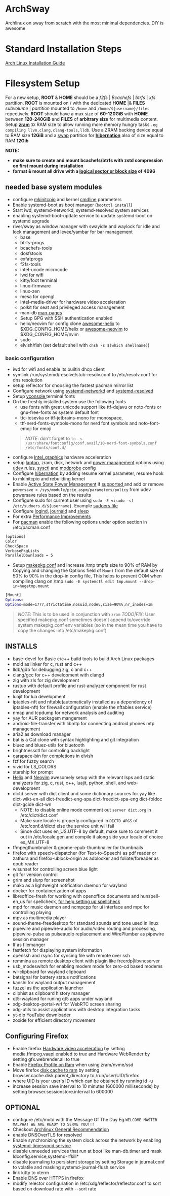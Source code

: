# ArchSway
Archlinux on sway from scratch with the most minimal dependencies. DIY is awesome

# Standard Installation Steps
[Arch Linux Installation Guide](https://wiki.archlinux.org/title/Installation_guide)

# Filesystem Setup
For a new setup, **ROOT** & **HOME** should be a _f2fs_ | _Bcachefs_ | _btrfs_ | _xfs_ partition. **ROOT** is mounted on / with the dedicated **HOME** |& **FILES**
_subvolume_ | _partition_ mounted to `/home` and `/home/${username}/files` repectively. **ROOT** should have a max size of **60-120GiB**
with **HOME** between **120-240GiB** and **FILES** of __arbitrary size__ for multimedia content. Setup [**zram**](https://github.com/Ultra-Code/archsway/blob/master/etc/udev/rules.d/zram.rules) `3X` RAM size to allow running
more memory hungry tasks `.eg compiling llvm,clang,clang-tools,lldb`. Use a ZRAM backing device equal to RAM size **12GiB** and a [swap](https://github.com/Ultra-Code/archsway/blob/master/etc/fstab) partition for [**hibernation**](https://github.com/Ultra-Code/archsway/blob/master/etc/kernel/cmdline) also of size equal to RAM **12Gib**

**NOTE:**
- **make sure to create and mount bcachefs/btrfs with zstd compression on first mount during installation**
- **format & mount all drive with a [logical sector or block size](https://wiki.archlinux.org/title/Advanced_Format) of 4096**

## needed base system modules

- configure [mkinitcpio](https://github.com/Ultra-Code/archsway/blob/master/etc/mkinitcpio.conf.d/compression.conf) and kernel [cmdline](https://github.com/Ultra-Code/archsway/blob/master/etc/kernel/cmdline) parameters
- Enable systemd-boot as boot manager (`bootctl install`)
- Start iwd, systemd-networkd, systemd-resolved system services
- enabling systemd-boot-update service to update systemd-boot on systemd upgrade
- river/sway as window manager with swayidle and waylock for idle and lock management and levee/yambar for bar management
    - base
    - btrfs-progs
    - bcachefs-tools
    - dosfstools
    - exfatprogs
    - f2fs-tools
    - intel-ucode microcode
    - iwd for wifi
    - kitty/foot terminal
    - linux-firmware
    - linux-zen
    - mesa for opengl
    - intel-media-driver for hardware video acceleration
    - polkit for seat and privileged access management
    - man-db [man-pages](https://wiki.archlinux.org/title/Man_page)
    - Setup GPG with SSH authentication enabled
    - helix/neovim for config clone [awesome-helix](https://github.com/Ultra-Code/awesome-helix.git) to $XDG_CONFIG_HOME/helix or [awesome-neovim](https://github.com/Ultra-Code/awesome-neovim.git) to $XDG_CONFIG_HOME/nvim
    - sudo
    - elvish/fish (set default shell with `chsh -s $(which shellname)`)

### basic configuration

- iwd for wifi and enable its builtin dhcp client
- symlink /run/systemd/resolve/stub-resolv.conf to /etc/resolv.conf for dns resolution
- setup reflector for choosing the fastest pacman mirror list
- Configure network using [systemd-networkd](https://github.com/Ultra-Code/archsway/tree/master/etc/systemd/network) and [systemd-resolved](https://github.com/Ultra-Code/archsway/tree/master/etc/systemd/resolved.conf.d) 
- Setup [vconsole ](https://github.com/Ultra-Code/archsway/blob/master/etc/vconsole.conf) terminal fonts
- On the freshly installed system use the following fonts
    + use fonts with great unicode support like ttf-dejavu or noto-fonts or gnu-free-fonts as system default font
    + ttc-iosevka  or ttf-jetbrains-mono for monospace,
    + ttf-nerd-fonts-symbols-mono for nerd font symbols and noto-font-emoji for emoji
    >_NOTE_: don't forget to `ln -s /usr/share/fontconfig/conf.avail/10-nerd-font-symbols.conf /etc/fonts/conf.d/`
- configure [Intel_graphics](https://wiki.archlinux.org/title/Intel_graphics) hardware acceleration
- setup [laptop](https://wiki.archlinux.org/title/Laptop), zram, disk, network and [power management](https://wiki.archlinux.org/title/Power_management) options using [udev](https://github.com/Ultra-Code/archsway/tree/master/etc/udev/rules.d) rules, [sysctl](https://github.com/Ultra-Code/archsway/tree/master/etc/sysctl.d) and [modprobe](https://github.com/Ultra-Code/archsway/tree/master/etc/modprobe.d) config
- Configure [hibernation](https://github.com/Ultra-Code/archsway/tree/master/etc/modprobe.d) by adding resume kernel parameter, resume hook to mkinitcpio and rebuilding kernel
- Enable [Active State Power Management](https://wiki.archlinux.org/title/Power_management#Active_State_Power_Management)
  if [supported ](https://access.redhat.com/documentation/en-us/red_hat_enterprise_linux/7/html/power_management_guide/aspm) and add or remove `powersave > /sys/module/pcie_aspm/parameters/policy` from udev powersave rules based on the results
- Configure sudo for current user using `sudo -E visudo -sf /etc/sudoers.d/${username}`. Example [sudoers file](https://github.com/Ultra-Code/archsway/tree/master/etc/sudoers.d)
- Configure [logind](https://github.com/Ultra-Code/archsway/tree/master/etc/systemd/logind.conf.d), [journald](https://github.com/Ultra-Code/archsway/tree/master/etc/systemd/logind.conf.d) and [sleep](https://github.com/Ultra-Code/archsway/tree/master/etc/systemd/sleep.conf.d)
- For extra [Performance Improvements](https://wiki.archlinux.org/title/Improving_performance)
- For [pacman](https://wiki.archlinux.org/title/Pacman) enable the following options under option section in /etc/pacman.conf
```bash
[options]
Color
CheckSpace
VerbosePkgLists
ParallelDownloads = 5
```
- Setup [makepkg.conf](https://github.com/Ultra-Code/archsway/blob/master/config/pacman/makepkg.conf) and Increase /tmp tmpfs size to 90% of RAM by Copying and changing the Options field of `Mount` from the default size of 50% to 90% in the drop-in config file, This helps to prevent OOM when compiling clang on /tmp `sudo -E systemctl edit tmp.mount --drop-in=hugetmp.mount`
```bash
[Mount]
Options=
Options=mode=1777,strictatime,nosuid,nodev,size=90%%,nr_inodes=1m
```
>_NOTE_: This is to be used in conjunction with `zram`
>_TODO|FIX_: User specified makepkg.conf sometimes doesn't append to/override system makepkg.conf env variables (so in the mean time you have to copy the changes into /etc/makepkg.conf)

## INSTALLS
- base-devel for Basic c/c++ build tools to build Arch Linux packages
- mold as linker for c, rust and c++
- lldb/gdb for debugging zig, c and c++
- clang/gcc for c++ development with clangd
- zig with zls for zig development
- rustup with default profile and rust-analyzer component for rust development
- luajit for lua development
- iptables-nft and nftable(automatically installed as a dependency of iptables-nft) for firewall configuration (enable the nftables service)
- nmap and tcpdump for network analysis and auditing
- yay for AUR packagem mangement
- android-file-transfer with libmtp for connecting android phones mtp management
- aria2 as download manager
- bat is a Cat clone with syntax highlighting and git integration
- bluez and bluez-utils for bluetooth
- brightnessctl for controling backlight
- carapace-bin for completions in elvish
- fzf for fuzzy search
- vivid for LS_COLORS
- starship for prompt
- [Helix](https://github.com/Ultra-Code/awesome-helix) and [Neovim](https://github.com/Ultra-Code/awesome-neovim) awesomely setup with the relevant lsps and static analyzers for zig, c, rust, c++, luajit, python, shell, and web-development
- dictd server with dict client and some dictionary sources for yay like dict-wikt-en-all dict-freedict-eng-spa dict-freedict-spa-eng dict-foldoc dict-gcide dict-wn
    - NOTE: to disable online mode comment out `server dict.org` in  /etc/dict/dict.conf
    - Make sure locale is properly configured in `DICTD_ARGS` of /etc/conf.d/dictd else the service unit will fail
    - Since dict uses en_US.UTF-8 by default, make sure to comment it out in /etc/locale.gen and compile it along side your locale of choice es_MX.UTF-8
- ffmpegthumbnailer & gnome-epub-thumbnailer for thumbnails
- firefox with speech-dispatcher (for Text-to-Speech) as pdf reader or zathura and firefox-ublock-origin as adblocker and foliate/fbreader as epub reader
- wlsunset for controlling screen blue light
- git for version control
- grim and slurp for screenshot
- mako as a lightweight notification daemon for wayland
- docker for containerization of apps
- libreoffice-fresh for working with openoffice documents and hunspell-en_us for spellcheck, [for help setting up spellcheck](https://ask.libreoffice.org/t/how-do-you-get-the-spell-checker-to-work/28998)
- mpd for music daemon and ncmpcpp for ui interface and mpc for controlling playing
- mpv as multimedia player
- sound-theme-freedesktop for standard sounds and tone used in linux
- pipewire and pipewire-audio for audio/video routing and processing, pipewire-pulse as pulseaudio replacement and WirePlumber as pipewire session manager
- lf as filemanger
- fastfetch for displaying system information
- openssh and rsync for syncing file with remote over ssh
- remmina as remote desktop client with plugin like freerdp|libvncserver
- usb_modeswitch for enabling modem mode for zero-cd based modems
- wl-clipboard for wayland clipboard
- batsignal for battery status notifications
- kanshi for wayland output management
- fuzzel as the application launcher
- cliphist as clipboard history manager
- qt5-wayland for runing qt5 apps under wayland
- xdg-desktop-portal-wrl for WebRTC screen sharing
- xdg-utils to assist applications with desktop integration tasks
- yt-dlp YouTube downloader
- zoxide for efficient directory movement

## Configuring Firefox
- Enable firefox [Hardware video acceleration](https://wiki.archlinux.org/title/Firefox#Hardware_video_acceleration) by setting media.ffmpeg.vaapi.enabled to true and Hardware WebRender by setting gfx.webrender.all to true
- Enable [Firefox Profile on Ram](https://wiki.archlinux.org/title/Firefox/Profile_on_RAM) when using zram/nvme/ssd
- Move firefox [disk cache to ram](https://wiki.archlinux.org/title/Firefox/Tweaks#Move_disk_cache_to_RAM) by setting browser.cache.disk.parent_directory to /run/user/UID/firefox
- where UID is your user's ID which can be obtained by running id -u
- increase session save interval to 10 minutes (600000 milliseconds) by setting browser.sessionstore.interval to 600000


## OPTIONAL
- configure /etc/motd with the Message Of The Day Eg.`WELCOME MASTER MALPHA! WE ARE READY TO SERVE YOU!!!`
- Checkout [Archlinux General Recommendation](https://wiki.archlinux.org/title/Firefox/Profile_on_RAM#Place_profile_in_RAM_manually)
- enable DNSOverTLS for resolved
- Enable synchronizing the system clock across the network by enabling [systemd-timesyncd.service](https://wiki.archlinux.org/title/Systemd-timesyncd)
- disable unneeded services that run at boot like man-db.timer and mask ldconfig.service,systemd-rfkill*
- disable journaling to persistent storage by setting Storage in journal.conf to volatile and masking systemd-journal-flush.service
- link kitty to xterm
- Enable DNS over HTTPS in firefox
- modify relector configuration in /etc/xdg/reflector/reflector.conf to sort based on download rate with --sort rate
